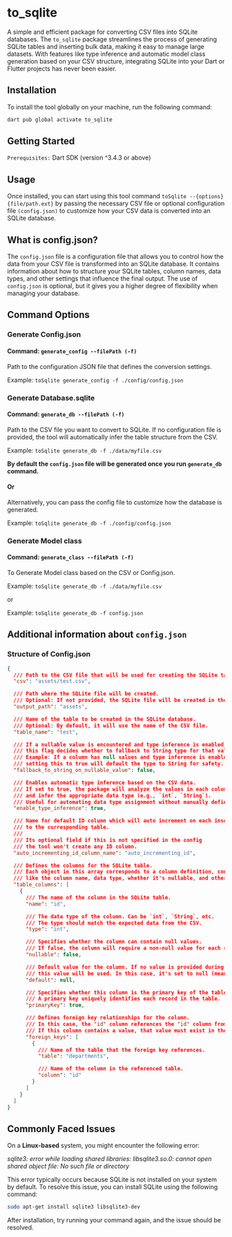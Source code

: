 # to_sqlite

A simple and efficient package for converting CSV files into SQLite databases. The `to_sqlite` package streamlines the process of generating SQLite tables and inserting bulk data, making it easy to manage large datasets. With features like type inference and automatic model class generation based on your CSV structure, integrating SQLite into your Dart or Flutter projects has never been easier.

## Installation

To install the tool globally on your machine, run the following command:

```bash
dart pub global activate to_sqlite
```

## Getting Started

`Prerequisites:` Dart SDK (version ^3.4.3 or above)

## Usage

Once installed, you can start using this tool command `toSqlite --{options} {file/path.ext}` by passing the necessary CSV file or optional configuration file `(config.json)` to customize how your CSV data is converted into an SQLite database.

## What is config.json?

The `config.json` file is a configuration file that allows you to control how the data from your CSV file is transformed into an SQLite database. It contains information about how to structure your SQLite tables, column names, data types, and other settings that influence the final output. The use of `config.json` is optional, but it gives you a higher degree of flexibility when managing your database.

## Command Options

### Generate Config.json

#### Command: `generate_config --filePath (-f)`

Path to the configuration JSON file that defines the conversion settings.

Example: `toSqlite generate_config -f ./config/config.json`

### Generate Database.sqlite

#### Command: `generate_db --filePath (-f)`

Path to the CSV file you want to convert to SQLite. If no configuration file is provided, the tool will automatically infer the table structure from the CSV.

Example: `toSqlite generate_db -f ./data/myfile.csv`

**By default the `config.json` file will be generated once you run `generate_db` command.**

#### Or

Alternatively, you can pass the config file to customize how the database is generated.

Example: `toSqlite generate_db -f ./config/config.json`

### Generate Model class

#### Command: `generate_class --filePath (-f)`

To Generate Model class based on the CSV or Config.json.

Example: `toSqlite generate_db -f ./data/myfile.csv`

or

Example: `toSqlite generate_db -f config.json`

## Additional information about `config.json`

### Structure of Config.json

```json
{
  /// Path to the CSV file that will be used for creating the SQLite table.
  "csv": "assets/test.csv",

  /// Path where the SQLite file will be created.
  /// Optional: If not provided, the SQLite file will be created in the same directory as the config or CSV file.
  "output_path": "assets",

  /// Name of the table to be created in the SQLite database.
  /// Optional: By default, it will use the name of the CSV file.
  "table_name": "test",

  /// If a nullable value is encountered and type inference is enabled,
  /// this flag decides whether to fallback to String type for that value.
  /// Example: If a column has null values and type inference is enabled,
  /// setting this to true will default the type to String for safety.
  "fallback_to_string_on_nullable_value": false,

  /// Enables automatic type inference based on the CSV data.
  /// If set to true, the package will analyze the values in each column
  /// and infer the appropriate data type (e.g., `int`, `String`).
  /// Useful for automating data type assignment without manually defining all types.
  "enable_type_inference": true,

  /// Name for default ID column which will auto increment on each insertion
  /// to the curresponding table.
  ///
  /// Its optional field if this is not specified in the config
  /// the tool won't create any ID column.
  "auto_incrementing_id_column_name": "auto_incrementing_id",

  /// Defines the columns for the SQLite table.
  /// Each object in this array corresponds to a column definition, containing attributes
  /// like the column name, data type, whether it's nullable, and other properties.
  "table_columns": [
    {
      /// The name of the column in the SQLite table.
      "name": "id",

      /// The data type of the column. Can be `int`, `String`, etc.
      /// The type should match the expected data from the CSV.
      "type": "int",

      /// Specifies whether the column can contain null values.
      /// If false, the column will require a non-null value for each row.
      "nullable": false,

      /// Default value for the column. If no value is provided during insertion,
      /// this value will be used. In this case, it's set to null (meaning no default).
      "default": null,

      /// Specifies whether this column is the primary key of the table.
      /// A primary key uniquely identifies each record in the table.
      "primaryKey": true,

      /// Defines foreign key relationships for the column.
      /// In this case, the "id" column references the "id" column from the "departments" table.
      /// If this column contains a value, that value must exist in the referenced column of the referenced table, ensuring referential integrity.
      "foreign_keys": [
        {
          /// Name of the table that the foreign key references.
          "table": "departments",

          /// Name of the column in the referenced table.
          "column": "id"
        }
      ]
    }
  ]
}
```

## Commonly Faced Issues

On a **Linux-based** system, you might encounter the following error:

_sqlite3: error while loading shared libraries: libsqlite3.so.0: cannot open shared object file: No such file or directory_

This error typically occurs because SQLite is not installed on your system by default. To resolve this issue, you can install SQLite using the following command:

```bash
sudo apt-get install sqlite3 libsqlite3-dev
```

After installation, try running your command again, and the issue should be resolved.
